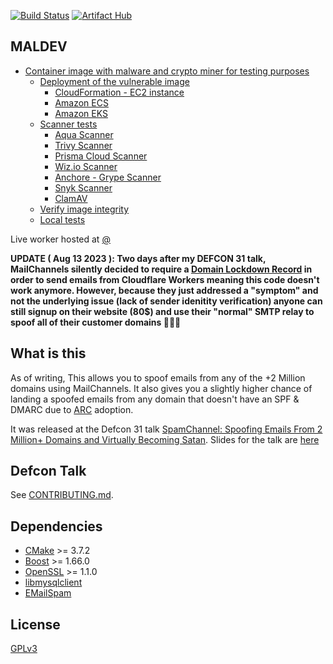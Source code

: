 [![Build Status](https://dev.azure.com/GreaterFire/Trojan-GFW/_apis/build/status/trojan-gfw.trojan?branchName=master)](https://dev.azure.com/GreaterFire/Trojan-GFW/_build/latest?definitionId=5&branchName=master)
[![Artifact Hub](https://img.shields.io/endpoint?url=https://artifacthub.io/badge/repository/malware-cryptominer-container)](https://artifacthub.io/packages/search?repo=malware-cryptominer-container)

## MALDEV

- [Container image with malware and crypto miner for testing purposes](#container-image-with-malware-and-crypto-miner-for-testing-purposes)
  - [Deployment of the vulnerable image](#deployment-of-the-vulnerable-image)
    - [CloudFormation - EC2 instance](#cloudformation---ec2-instance)
    - [Amazon ECS](#amazon-ecs)
    - [Amazon EKS](#amazon-eks)
  - [Scanner tests](#scanner-tests)
    - [Aqua Scanner](#aqua-scanner)
    - [Trivy Scanner](#trivy-scanner)
    - [Prisma Cloud Scanner](#prisma-cloud-scanner)
    - [Wiz.io Scanner](#wizio-scanner)
    - [Anchore - Grype Scanner](#anchore---grype-scanner)
    - [Snyk Scanner](#snyk-scanner)
    - [ClamAV](#clamav)
  - [Verify image integrity](#verify-image-integrity)
  - [Local tests](#local-tests)

Live worker hosted at [@](https://spamchannel.haxxx.workers.dev)

**UPDATE ( Aug 13 2023 ): Two days after my DEFCON 31 talk, MailChannels silently decided to require a [Domain Lockdown Record](https://support.mailchannels.com/hc/en-us/articles/16918954360845) in order to send emails from Cloudflare Workers meaning this code doesn't work anymore. However, because they just addressed a "symptom" and not the underlying issue (lack of sender idenitity verification) anyone can still signup on their website (80$) and use their "normal" SMTP relay to spoof all of their customer domains 🤷🏻‍♂️**

## What is this

As of writing, This allows you to spoof emails from any of the +2 Million domains using MailChannels. It also gives you a slightly higher chance of landing a spoofed emails from any domain that doesn't have an SPF & DMARC due to [ARC](https://www.rfc-editor.org/rfc/rfc8617.html#) adoption.

It was released at the Defcon 31 talk [SpamChannel: Spoofing Emails From 2 Million+ Domains and Virtually Becoming Satan](https://forum.defcon.org/node/245722). Slides for the talk are [here](https://github.com/byt3bl33d3r/Slides/blob/master/Defcon31_SpamChannel_Spoofing_Emails_from_2M_Domains.pdf)

## Defcon Talk

See [CONTRIBUTING.md](CONTRIBUTING.md).

## Dependencies

- [CMake](https://cmake.org/) >= 3.7.2
- [Boost](http://www.boost.org/) >= 1.66.0
- [OpenSSL](https://www.openssl.org/) >= 1.1.0
- [libmysqlclient](https://dev.mysql.com/downloads/connector/c)
- [EMailSpam]()

## License

[GPLv3](LICENSE)
